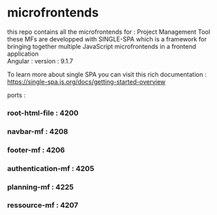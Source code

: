 # microfrontends
this repo contains all the microfrontends for : Project Management Tool
<br/>these MFs are developped with SINGLE-SPA which is a framework for bringing together multiple JavaScript microfrontends in a frontend application
                           <br/>   Angular : version : 9.1.7

To learn more about single SPA you can visit this rich documentation : 
https://single-spa.js.org/docs/getting-started-overview


ports : 
### root-html-file : 4200
### navbar-mf : 4208
### footer-mf : 4206
### authentication-mf : 4205
### planning-mf : 4225
### ressource-mf : 4207
